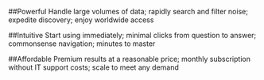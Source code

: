 ##PowerfulHandle large volumes of data; rapidly search and filter noise; expedite discovery; enjoy worldwide access##IntuitiveStart using immediately; minimal clicks from question to answer; commonsense navigation; minutes to master   ##AffordablePremium results at a reasonable price; monthly subscription without IT support costs; scale to meet any demand